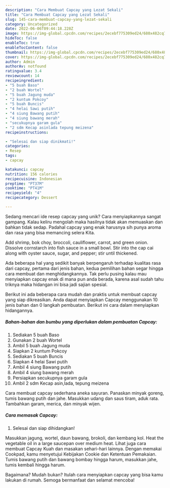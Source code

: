 ```yaml
---
description: "Cara Membuat Capcay yang Lezat Sekali"
title: "Cara Membuat Capcay yang Lezat Sekali"
slug: 145-cara-membuat-capcay-yang-lezat-sekali
category: Uncategorized
date: 2022-06-06T09:44:18.228Z
image: https://img-global.cpcdn.com/recipes/2ecebf775309ed24/680x482cq70/capcay-foto-resep-utama.jpg
hideToc: false
enableToc: true
enableTocContent: false
thumbnail: https://img-global.cpcdn.com/recipes/2ecebf775309ed24/680x482cq70/capcay-foto-resep-utama.jpg
cover: https://img-global.cpcdn.com/recipes/2ecebf775309ed24/680x482cq70/capcay-foto-resep-utama.jpg
author: Admin
authorAv: notfound
ratingvalue: 3.4
reviewcount: 14
recipeingredient:
- "5 buah Baso"
- "2 buah Wortel"
- "5 buah Jagung muda"
- "2 kuntum Pokcoy"
- "5 buah Buncis"
- "4 helai Sawi putih"
- "4 siung Bawang putih"
- "4 siung bawang merah"
- "secukupnya garam gula"
- "2 sdm Kecap asinlada tepung meizena"
recipeinstructions:

- "Selesai dan siap dinikmati!"
categories:
- Resep
tags:
- capcay

katakunci: capcay 
nutrition: 156 calories
recipecuisine: Indonesian
preptime: "PT37M"
cooktime: "PT41M"
recipeyield: "4"
recipecategory: Dessert

---
```





Sedang mencari ide resep capcay yang unik? Cara menyiapkannya sangat gampang. Kalau keliru mengolah maka hasilnya tidak akan memuaskan dan bahkan tidak sedap. Padahal capcay yang enak harusnya sih punya aroma dan rasa yang bisa memancing selera Kita.





Add shrimp, bok choy, broccoli, cauliflower, carrot, and green onion. Dissolve cornstarch into fish sauce in a small bowl. Stir into the cap cai along with oyster sauce, sugar, and pepper; stir until thickened.

Ada beberapa hal yang sedikit banyak berpengaruh terhadap kualitas rasa dari capcay, pertama dari jenis bahan, kedua pemilihan bahan segar hingga cara membuat dan menghidangkannya. Tak perlu pusing kalau mau menyiapkan capcay enak di mana pun anda berada, karena asal sudah tahu triknya maka hidangan ini bisa jadi sajian spesial.






Berikut ini ada beberapa cara mudah dan praktis untuk membuat capcay yang siap dikreasikan. Anda dapat menyiapkan Capcay menggunakan 10 jenis bahan dan 0 langkah pembuatan. Berikut ini cara dalam menyiapkan hidangannya.

<!--inarticleads1-->

##### Bahan-bahan dan bumbu yang diperlukan dalam pembuatan Capcay:

1. Sediakan 5 buah Baso
1. Gunakan 2 buah Wortel
1. Ambil 5 buah Jagung muda
1. Siapkan 2 kuntum Pokcoy
1. Sediakan 5 buah Buncis
1. Siapkan 4 helai Sawi putih
1. Ambil 4 siung Bawang putih
1. Ambil 4 siung bawang merah
1. Persiapkan secukupnya garam gula
1. Ambil 2 sdm Kecap asin,lada, tepung meizena


Cara membuat capcay sederhana aneka sayuran. Panaskan minyak goreng, tumis bawang putih dan jahe. Masukkan udang dan saus tiram, aduk rata. Tambahkan garam, merica, dan minyak wijen. 

<!--inarticleads2-->

##### Cara memasak Capcay:


1. Selesai dan siap dihidangkan!

Masukkan jagung, wortel, daun bawang, brokoli, dan kembang kol. Heat the vegetable oil in a large saucepan over medium heat. Lihat juga cara membuat Capcay Kuah dan masakan sehari-hari lainnya. Dengan memakai Cookpad, kamu menyetujui Kebijakan Cookie dan Ketentuan Pemakaian. Tumis bawang putih dan bawang bombay hingga harum, masukkan jahe, tumis kembali hingga harum. 

Bagaimana? Mudah bukan? Itulah cara menyiapkan capcay yang bisa kamu lakukan di rumah. Semoga bermanfaat dan selamat mencoba!
